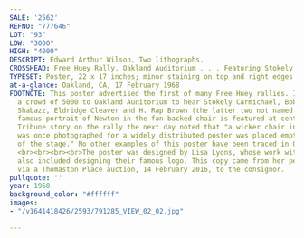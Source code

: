 ```yaml
---
SALE: '2562'
REFNO: "777646"
LOT: "93"
LOW: "3000"
HIGH: "4000"
DESCRIPT: Edward Arthur Wilson, Two lithographs.
CROSSHEAD: Free Huey Rally, Oakland Auditorium . . . Featuring Stokely Carmichael.
TYPESET: Poster, 22 x 17 inches; minor staining on top and right edges.
at-a-glance: Oakland, CA, 17 February 1968
FOOTNOTE: This poster advertised the first of many Free Huey rallies. It attracted
  a crowd of 5000 to Oakland Auditorium to hear Stokely Carmichael, Bobby Seale, Betty
  Shabazz, Eldridge Cleaver and H. Rap Brown (the latter two not named here). The
  famous portrait of Newton in the fan-backed chair is featured at center. The Oakland
  Tribune story on the rally the next day noted that "a wicker chair in which Newton
  was once photographed for a widely distributed poster was placed empty in the center
  of the stage." No other examples of this poster have been traced in OCLC or at auction.
  <br><br><br><br>The poster was designed by Lisa Lyons, whose work with the Panthers
  also included designing their famous logo. This copy came from her personal files,
  via a Thomaston Place auction, 14 February 2016, to the consignor.
pullquote: ''
year: 1968
background_color: "#ffffff"
images:
- "/v1641418426/2593/791285_VIEW_02_02.jpg"

---
```


